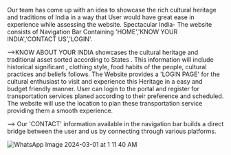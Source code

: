 Our team has come up with an idea to showcase the rich cultural heritage and traditions of India in a way that User would have great ease in experience while assessing the website.
Spectacular India- The website consists of Navigation Bar Containing 'HOME','KNOW YOUR
INDIA','CONTACT US','LOGIN'.

-->KNOW ABOUT YOUR INDIA showcases the cultural heritage and traditional asset sorted according to States . This information will include historical significant , clothing style, food habits of the people, cultural practices and beliefs follows.
The Website provides a 'LOGIN PAGE' for the cultural enthusiast to visit and experience this Heritage in a easy and budget friendly manner. User can login to the portal and register  for transportation services planed according to their preference and scheduled. The website will use the location to plan these transportation service providing them a smooth experience.

--> Our 'CONTACT' information available in the navigation bar builds a direct bridge between the user and us by connecting through various platforms.

![WhatsApp Image 2024-03-01 at 1 11 40 AM](https://github.com/SinghShushant/hackathon/assets/152104300/299a0381-a405-4e65-bf8b-d0c6a2a55efb)
